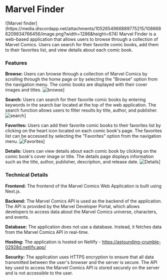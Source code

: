 <h1>Marvel Finder</h1>
![Marvel finder](https://media.discordapp.net/attachments/1052654966889775215/1086686209834766456/image.png?width=1286&height=674)
Marvel Finder is a web-based application that allows users to browse through a collection of Marvel Comics. Users can search for their favorite comic books, add them to their favorites list, and view details about each comic book.



<h3>Features</h3>

<strong>Browse:</strong> Users can browse through a collection of Marvel Comics by scrolling through the home page or by selecting the "Browse" option from the navigation menu. The comic books are displayed with their cover images and titles.
![browse](https://cdn.discordapp.com/attachments/1052654966889775215/1086686042469441586/image.png)]

<strong>Search:</strong> Users can search for their favorite comic books by entering keywords in the search bar located at the top of the web application. The search function allows users to filter results by title, author, and publisher.
![search](https://cdn.discordapp.com/attachments/1052654966889775215/1086685962802843819/image.png)]

<strong>Favorites:</strong> Users can add their favorite comic books to their favorites list by clicking on the heart icon located on each comic book's page. The favorites list can be accessed by selecting the "Favorites" option from the navigation menu.
![Favorites](https://cdn.discordapp.com/attachments/1052654966889775215/1086686109678972968/image.png)]

<strong>Details:</strong> Users can view details about each comic book by clicking on the comic book's cover image or title. The details page displays information such as the title, author, publisher, description, and release date.
![Details](https://media.discordapp.net/attachments/1052654966889775215/1086686281188261958/image.png?width=868&height=675)]

<h3>Technical Details</h3>

<strong>Frontend:</strong> The frontend of the Marvel Comics Web Application is built using Next.js.

<strong>Backend:</strong> The Marvel Comics API is used as the backend of the application. The API is provided by the Marvel Developer Portal, which allows developers to access data about the Marvel Comics universe, characters, and events.

<strong>Database:</strong> The application does not use a database. Instead, it fetches data from the Marvel Comics API in real-time.

<strong>Hosting:</strong> The application is hosted on Netlify - https://astounding-crumble-02928d.netlify.app/

<strong>Security:</strong> The application uses HTTPS encryption to ensure that all data transmitted between the user's browser and the server is secure. The API key used to access the Marvel Comics API is stored securely on the server and is not accessible to the user.

